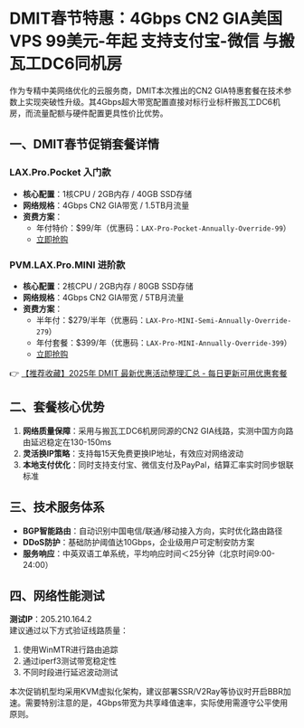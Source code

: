 # DMIT春节特惠：4Gbps CN2 GIA美国VPS 99美元-年起 支持支付宝-微信 与搬瓦工DC6同机房

作为专精中美网络优化的云服务商，DMIT本次推出的CN2 GIA特惠套餐在技术参数上实现突破性升级。其4Gbps超大带宽配置直接对标行业标杆搬瓦工DC6机房，而流量配额与硬件配置更具性价比优势。

## 一、DMIT春节促销套餐详情

### LAX.Pro.Pocket 入门款
- **核心配置**：1核CPU / 2GB内存 / 40GB SSD存储
- **网络规格**：4Gbps CN2 GIA带宽 / 1.5TB月流量
- **资费方案**：
  - 年付特价：$99/年（优惠码：`LAX-Pro-Pocket-Annually-Override-99`）
  - [立即抢购](https://bit.ly/dmit_coupon)

### PVM.LAX.Pro.MINI 进阶款
- **核心配置**：2核CPU / 2GB内存 / 80GB SSD存储
- **网络规格**：4Gbps CN2 GIA带宽 / 5TB月流量
- **资费方案**：
  - 半年付：$279/半年（优惠码：`LAX-Pro-MINI-Semi-Annually-Override-279`）
  - 年付套餐：$399/年（优惠码：`LAX-Pro-MINI-Annually-Override-399`）
  - [立即抢购](https://bit.ly/dmit_coupon)

👉 [【推荐收藏】2025年 DMIT 最新优惠活动整理汇总 - 每日更新可用优惠套餐](https://bit.ly/dmit_coupon)

## 二、套餐核心优势
1. **网络质量保障**：采用与搬瓦工DC6机房同源的CN2 GIA线路，实测中国方向路由延迟稳定在130-150ms
2. **灵活换IP策略**：支持每15天免费更换IP地址，有效应对网络波动
3. **本地支付优化**：同时支持支付宝、微信支付及PayPal，结算汇率实时同步银联标准

## 三、技术服务体系
- **BGP智能路由**：自动识别中国电信/联通/移动接入方向，实时优化路由路径
- **DDoS防护**：基础防护阈值达10Gbps，企业级用户可定制安防方案
- **服务响应**：中英双语工单系统，平均响应时间＜25分钟（北京时间9:00-24:00）

## 四、网络性能测试
**测试IP**：205.210.164.2  
建议通过以下方式验证线路质量：
1. 使用WinMTR进行路由追踪
2. 通过iperf3测试带宽稳定性
3. 不同时段进行延迟波动测试

本次促销机型均采用KVM虚拟化架构，建议部署SSR/V2Ray等协议时开启BBR加速。需要特别注意的是，4Gbps带宽为共享峰值速率，实际使用需遵守公平使用原则。